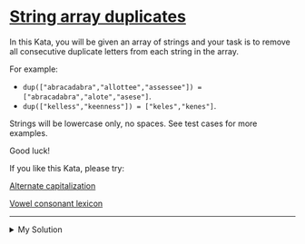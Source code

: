 # [String array duplicates](https://www.codewars.com/kata/59f08f89a5e129c543000069)

In this Kata, you will be given an array of strings and your task is to remove all consecutive duplicate letters from each string in the array.

For example:

- `dup(["abracadabra","allottee","assessee"]) = ["abracadabra","alote","asese"]`.
- `dup(["kelless","keenness"]) = ["keles","kenes"]`.

Strings will be lowercase only, no spaces. See test cases for more examples.

Good luck!

If you like this Kata, please try:

[Alternate capitalization](https://www.codewars.com/kata/59cfc000aeb2844d16000075)

[Vowel consonant lexicon](https://www.codewars.com/kata/59cf8bed1a68b75ffb000026)

---

<details><summary>My Solution</summary>

```js
function dup(s) {
  return s.map(v => v.replace(/(.)\1*/gi, match => match[0]))
}
```

</details>
